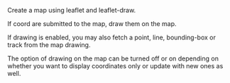 Create a map using leaflet and leaflet-draw.

If coord are submitted to the map, draw them on the map.

If drawing is enabled, you may also fetch a point, line, bounding-box or track
from the map drawing.

The option of drawing on the map can be turned off or on depending on
whether you want to display coordinates only or update with new ones as well.
